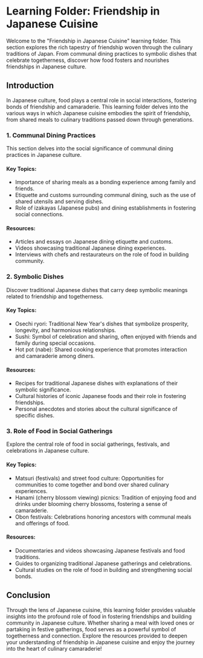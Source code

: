 # Learning Folder: Friendship in Japanese Cuisine

Welcome to the "Friendship in Japanese Cuisine" learning folder. This section explores the rich tapestry of friendship woven through the culinary traditions of Japan. From communal dining practices to symbolic dishes that celebrate togetherness, discover how food fosters and nourishes friendships in Japanese culture.

## Introduction
In Japanese culture, food plays a central role in social interactions, fostering bonds of friendship and camaraderie. This learning folder delves into the various ways in which Japanese cuisine embodies the spirit of friendship, from shared meals to culinary traditions passed down through generations.

### 1. Communal Dining Practices
This section delves into the social significance of communal dining practices in Japanese culture.

#### Key Topics:
- Importance of sharing meals as a bonding experience among family and friends.
- Etiquette and customs surrounding communal dining, such as the use of shared utensils and serving dishes.
- Role of izakayas (Japanese pubs) and dining establishments in fostering social connections.

#### Resources:
- Articles and essays on Japanese dining etiquette and customs.
- Videos showcasing traditional Japanese dining experiences.
- Interviews with chefs and restaurateurs on the role of food in building community.

### 2. Symbolic Dishes
Discover traditional Japanese dishes that carry deep symbolic meanings related to friendship and togetherness.

#### Key Topics:
- Osechi ryori: Traditional New Year's dishes that symbolize prosperity, longevity, and harmonious relationships.
- Sushi: Symbol of celebration and sharing, often enjoyed with friends and family during special occasions.
- Hot pot (nabe): Shared cooking experience that promotes interaction and camaraderie among diners.

#### Resources:
- Recipes for traditional Japanese dishes with explanations of their symbolic significance.
- Cultural histories of iconic Japanese foods and their role in fostering friendships.
- Personal anecdotes and stories about the cultural significance of specific dishes.

### 3. Role of Food in Social Gatherings
Explore the central role of food in social gatherings, festivals, and celebrations in Japanese culture.

#### Key Topics:
- Matsuri (festivals) and street food culture: Opportunities for communities to come together and bond over shared culinary experiences.
- Hanami (cherry blossom viewing) picnics: Tradition of enjoying food and drinks under blooming cherry blossoms, fostering a sense of camaraderie.
- Obon festivals: Celebrations honoring ancestors with communal meals and offerings of food.

#### Resources:
- Documentaries and videos showcasing Japanese festivals and food traditions.
- Guides to organizing traditional Japanese gatherings and celebrations.
- Cultural studies on the role of food in building and strengthening social bonds.

## Conclusion
Through the lens of Japanese cuisine, this learning folder provides valuable insights into the profound role of food in fostering friendships and building community in Japanese culture. Whether sharing a meal with loved ones or partaking in festive gatherings, food serves as a powerful symbol of togetherness and connection. Explore the resources provided to deepen your understanding of friendship in Japanese cuisine and enjoy the journey into the heart of culinary camaraderie!